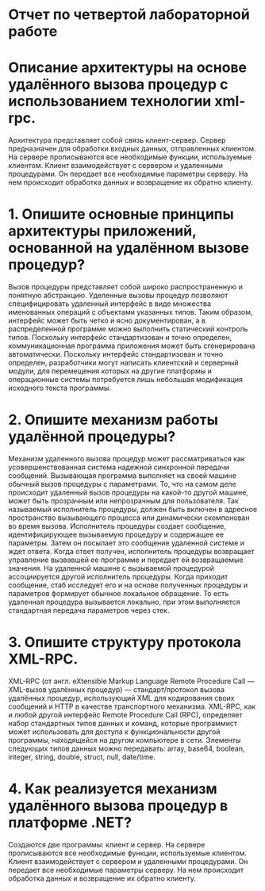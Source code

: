﻿# Отчет по четвертой лабораторной работе


# Описание архитектуры на основе удалённого вызова процедур с использованием технологии xml-rpc.
Архитектура представляет собой связь клиент-сервер. Сервер предназначен для обработки входных данных, отправленных клиентом.  На сервере прописываются все необходимые функции, используемые клиентом. Клиент взаимодействует с сервером и удаленными процедурами. Он передает все необходимые параметры серверу. На нем происходит обработка данных и возвращение их обратно клиенту.


# 1. Опишите основные принципы архитектуры приложений, основанной на удалённом вызове процедур? 
Вызов процедуры представляет собой широко распространенную и понятную абстракцию. 
Уделенные вызовы процедур позволяют специфицировать удаленный интерфейс в виде множества именованных операций с объектами указанных типов. Таким образом, интерфейс может быть четко и ясно документирован, а в распределенной программе можно выполнить статический контроль типов. 
Поскольку интерфейс стандартизован и точно определен, коммуникационная программа приложения может быть сгенерирована автоматически. 
Поскольку интерфейс стандартизован и точно определен, разработчики могут написать клиентский и серверный модули, для перемещения которых на другие платформы  и  операционные  системы  потребуется  лишь небольшая модификация исходного текста программы. 


# 2. Опишите механизм работы удалённой процедуры? 
Механизм удаленного вызова процедур может рассматриваться как усовершенствованная система надежной синхронной передачи сообщений. Вызывающая программа выполняет на своей машине обычный вызов процедуры с параметрами. 
То, что на самом деле происходит удаленный вызов процедуры на какой-то другой машине, может быть прозрачным или непрозрачным для пользователя. Так называемый исполнитель процедуры, должен быть включен в адресное пространство вызывающего процесса или динамически скомпонован во время вызова. Исполнитель процедуры создает сообщение, идентифицирующее вызываемую процедуру и содержащее ее параметры. Затем он посылает это сообщение удаленной системе и ждет ответа. Когда ответ получен, исполнитель процедуры возвращает управление вызвавшей ее программе и передает ей возвращаемые значения. 
На удаленной машине с вызываемой процедурой ассоциируется другой исполнитель процедуры. Когда приходит сообщение, стаб исследует его и на основе полученных процедуры и параметров формирует обычное локальное обращение. То есть удаленная процедура вызывается локально, при этом выполняется стандартная передача параметров через стек.


# 3. Опишите структуру протокола XML-RPC. 
XML-RPC (от англ. eXtensible Markup Language Remote Procedure Call — XML-вызов удалённых процедур) — стандарт/протокол вызова удалённых процедур, использующий XML для кодирования своих сообщений и HTTP в качестве транспортного механизма. XML-RPC, как и любой другой интерфейс Remote Procedure Call (RPC), определяет набор стандартных типов данных и команд, которые программист может использовать для доступа к функциональности другой программы, находящейся на другом компьютере в сети.
Элементы следующих типов данных можно передавать: array, base64, boolean, integer, string, double, struct, null, date/time.


# 4. Как реализуется механизм удалённого вызова процедур в платформе .NET?
Создаются две программы: клиент и сервер. На сервере прописываются все необходимые функции, используемые клиентом. Клиент взаимодействует с сервером и удаленными процедурами. Он передает все необходимые параметры серверу. На нем происходит обработка данных и возвращение их обратно клиенту.




